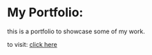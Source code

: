 # My Portfolio:

this is a portfolio to showcase some of my work.

to visit: [click here](https://alfianrs.github.io/web/)
